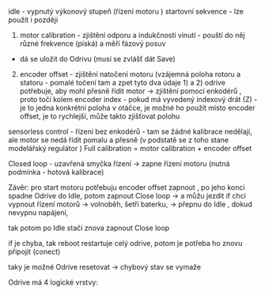 
idle - vypnutý výkonový stupeň (řízení motoru )
startovní sekvence - lze použít i později 

1) motor calibration - zjištění odporu a indukčnosti vinutí - pouští do něj různé frekvence (píská) a měří fázový posuv
 - dá se uložit do Odrivu (musí se zvlášť dát Save)
2) encoder offset - zjištění natočení motoru (vzájemná poloha rotoru a statoru - pomalé točení tam a zpet
tyto dva údaje 1) a 2) odrive potřebuje, aby mohl přesně řídit motor -> zjištění pomocí enkodérů , proto točí kolem 
encoder index - pokud má vyvedený indexový drát (Z) - je to jedna konkrétní poloha v otáčce, je možné ho použít místo encoder offset, je to rychlejší,  může takto zjišťovat polohu

sensorless control  - řízení bez enkodérů - tam se žádné kalibrace nedělají, ale motor se nedá řídit pomalu a přesně 
(v podstatě se z toho stane modelářský regulátor )
Full calibration = motor calibration + encoder offset

Closed loop - uzavřená smyčka řízení -> zapne řízení motoru (nutná podmínka - hotová kalibrace)

Závěr: pro start motoru potřebuju encoder offset zapnout , po jeho konci spadne Odrive do Idle, potom zapnout Close loop -> a můžu jezdit 
if chci vypnout řízení motorů -> volnoběh, šetří baterku, -> přepnu do Idle , dokud nevypnu napájení, 

tak potom po Idle stačí znova zapnout Close loop 

if je chyba, tak reboot restartuje celý odrive, potom je potřeba ho znovu připojit (conect)

taky je možné Odrive resetovat -> chybový stav se vymaže 

Odrive má 4 logické vrstvy:



